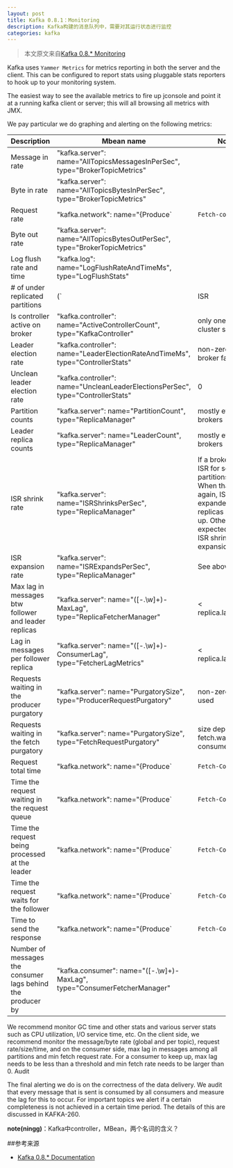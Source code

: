 ```yaml
---
layout: post
title: Kafka 0.8.1：Monitoring
description: Kafka构建的消息队列中，需要对其运行状态进行监控
categories: kafka 
---
```


> 本文原文来自[Kafka 0.8.* Monitoring][Kafka 0.8.* Monitoring]



Kafka uses `Yammer Metrics` for metrics reporting in both the server and the client. This can be configured to report stats using pluggable stats reporters to hook up to your monitoring system.

The easiest way to see the available metrics to fire up jconsole and point it at a running kafka client or server; this will all browsing all metrics with JMX.

We pay particular we do graphing and alerting on the following metrics:

|Description					|Mbean name																		|Normal value	|
|--|--|--|
|Message in rate				|"kafka.server": name="AllTopicsMessagesInPerSec", type="BrokerTopicMetrics"		|				|
|Byte in rate					|"kafka.server": name="AllTopicsBytesInPerSec", type="BrokerTopicMetrics"			|				|
|Request rate					|"kafka.network": name="{Produce`|`Fetch-consumer`|`Fetch-follower}-RequestsPerSec", type="RequestMetrics"	|		|		
|Byte out rate					|"kafka.server": name="AllTopicsBytesOutPerSec", type="BrokerTopicMetrics"|		|	
|Log flush rate and time		|"kafka.log": name="LogFlushRateAndTimeMs", type="LogFlushStats"			|		|
|# of under replicated partitions| (`|ISR| < |all replicas|`) "kafka.server": name="UnderReplicatedPartitions", type="ReplicaManager"	|0|
|Is controller active on broker	|"kafka.controller": name="ActiveControllerCount", type="KafkaController"			|only one broker in the cluster should have 1|
|Leader election rate			|"kafka.controller": name="LeaderElectionRateAndTimeMs", type="ControllerStats"	|non-zero when there are broker failures|
|Unclean leader election rate	|"kafka.controller": name="UncleanLeaderElectionsPerSec", type="ControllerStats"	|0|
|Partition counts				|"kafka.server": name="PartitionCount", type="ReplicaManager"						|mostly even across brokers|
|Leader replica counts			|"kafka.server": name="LeaderCount", type="ReplicaManager"						|mostly even across brokers|
|ISR shrink rate				|"kafka.server": name="ISRShrinksPerSec", type="ReplicaManager"					|If a broker goes down, ISR for some of the partitions will shrink. When that broker is up again, ISR will be expanded once the replicas are fully caught up. Other than that, the expected value for both ISR shrink rate and expansion rate is 0.|
|ISR expansion rate				|"kafka.server": name="ISRExpandsPerSec", type="ReplicaManager"	|				See above|
|Max lag in messages btw follower and leader replicas	|"kafka.server": name="([-.\w]+)-MaxLag", type="ReplicaFetcherManager"|		< replica.lag.max.messages|
|Lag in messages per follower replica					|"kafka.server": name="([-.\w]+)-ConsumerLag", type="FetcherLagMetrics"|	< replica.lag.max.messages|
|Requests waiting in the producer purgatory				|"kafka.server": name="PurgatorySize", type="ProducerRequestPurgatory"  	|	non-zero if ack=-1 is used|
|Requests waiting in the fetch purgatory				|"kafka.server": name="PurgatorySize", type="FetchRequestPurgatory"		|size depends on fetch.wait.max.ms in the consumer|
|Request total time				|"kafka.network": name="{Produce`|`Fetch-Consumer`|`Fetch-Follower}-TotalTimeMs",type="RequestMetrics"|	broken into queue, local, remote and response send time|
|Time the request waiting in the request queue	|"kafka.network": name="{Produce`|`Fetch-Consumer`|`Fetch-Follower}-QueueTimeMs", type="RequestMetrics"|	|
|Time the request being processed at the leader	|"kafka.network": name="{Produce`|`Fetch-Consumer`|`Fetch-Follower}-LocalTimeMs", type="RequestMetrics"|	|
|Time the request waits for the follower	|"kafka.network": name="{Produce`|`Fetch-Consumer`|`Fetch-Follower}-RemoteTimeMs", type="RequestMetrics"|	non-zero for produce requests when ack=-1|
|Time to send the response	|"kafka.network": name="{Produce`|`Fetch-Consumer`|`Fetch-Follower}-ResponseSendTimeMs", type="RequestMetrics"|	|
|Number of messages the consumer lags behind the producer by	|"kafka.consumer": name="([-.\w]+)-MaxLag", type="ConsumerFetcherManager"	|		|

We recommend monitor GC time and other stats and various server stats such as CPU utilization, I/O service time, etc. On the client side, we recommend monitor the message/byte rate (global and per topic), request rate/size/time, and on the consumer side, max lag in messages among all partitions and min fetch request rate. For a consumer to keep up, max lag needs to be less than a threshold and min fetch rate needs to be larger than 0.
Audit

The final alerting we do is on the correctness of the data delivery. We audit that every message that is sent is consumed by all consumers and measure the lag for this to occur. For important topics we alert if a certain completeness is not achieved in a certain time period. The details of this are discussed in KAFKA-260.



**note(ningg)**：Kafka中controller，MBean，两个名词的含义？












##参考来源

* [Kafka 0.8.* Documentation][Kafka 0.8.* Documentation]





[Kafka 0.8.* Monitoring]:					http://kafka.apache.org/documentation.html#monitoring
[Kafka 0.8.* Documentation]:				http://kafka.apache.org/documentation.html


[NingG]:    http://ningg.github.com  "NingG"

